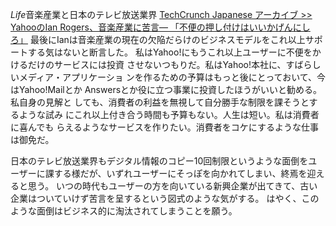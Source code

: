 *Life*音楽産業と日本のテレビ放送業界
[TechCrunch Japanese アーカイブ >> YahooのIan Rogers、音楽産業に苦言― 「不便の押し付けはいいかげんにしろ」](http://jp.techcrunch.com/archives/yahoos-ian-rogers-to-music-industry-inconvenience-doesnt-scale/)
 最後にIanは音楽産業の現在の欠陥だらけのビジネスモデルをこれ以上サポートする気はないと断言した。
   私はYahoo!にもうこれ以上ユーザーに不便をかけるだけのサービスには投資
   させないつもりだ。私はYahoo!本社に、すばらしいメディア・アプリケーショ
   ンを作るための予算はもっと後にとっておいて、今はYahoo!Mailとか
   Answersとか役に立つ事業に投資したほうがいいと勧める。私自身の見解と
   しても、消費者の利益を無視して自分勝手な制限を課そうとするような試み
   にこれ以上付き合う時間も予算もない。人生は短い。私は消費者に喜んでも
   らえるようなサービスを作りたい。消費者をコケにするような仕事は御免だ。

日本のテレビ放送業界もデジタル情報のコピー10回制限というような面倒をユーザーに課する様だが、いずれユーザーにそっぽを向かれてしまい、終焉を迎えると思う。
いつの時代もユーザーの方を向いている新興企業が出てきて、古い企業はついていけず苦言を呈するという図式のような気がする。
はやく、このような面倒はビジネス的に淘汰されてしまうことを願う。
